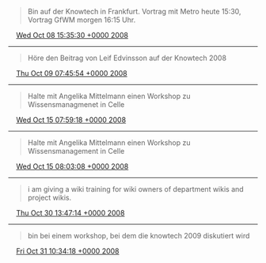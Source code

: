 > Bin auf der Knowtech in Frankfurt. Vortrag mit Metro heute 15:30, Vortrag GfWM morgen 16:15 Uhr.

<img src="media/tweet.ico" width="12" /> [Wed Oct 08 15:35:30 +0000 2008](https://twitter.com/SimonDueckert/status/951421393)

----

> Höre den Beitrag von Leif Edvinsson auf der Knowtech 2008

<img src="media/tweet.ico" width="12" /> [Thu Oct 09 07:45:54 +0000 2008](https://twitter.com/SimonDueckert/status/952429879)

----

> Halte mit Angelika Mittelmann einen Workshop zu Wissensmanagmenet in Celle

<img src="media/tweet.ico" width="12" /> [Wed Oct 15 07:59:18 +0000 2008](https://twitter.com/SimonDueckert/status/960319754)

----

> Halte mit Angelika Mittelmann einen Workshop zu Wissensmanagement in Celle

<img src="media/tweet.ico" width="12" /> [Wed Oct 15 08:03:08 +0000 2008](https://twitter.com/SimonDueckert/status/960322509)

----

> i am giving a wiki training for wiki owners of department wikis and project wikis.

<img src="media/tweet.ico" width="12" /> [Thu Oct 30 13:47:14 +0000 2008](https://twitter.com/SimonDueckert/status/982158794)

----

> bin bei einem workshop, bei dem die knowtech 2009 diskutiert wird

<img src="media/tweet.ico" width="12" /> [Fri Oct 31 10:34:18 +0000 2008](https://twitter.com/SimonDueckert/status/983552183)